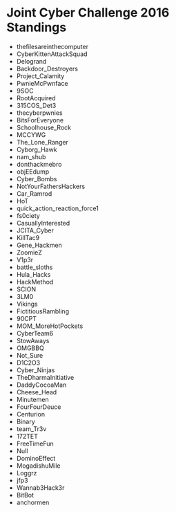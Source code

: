# Joint Cyber Challenge 2016 Standings
* thefilesareinthecomputer
* CyberKittenAttackSquad
* Delogrand
* Backdoor_Destroyers
* Project_Calamity
* PwnieMcPwnface
* 9SOC
* RootAcquired
* 315COS_Det3
* thecyberpwnies
* BitsForEveryone
* Schoolhouse_Rock
* MCCYWG
* The_Lone_Ranger
* Cyborg_Hawk
* nam_shub
* donthackmebro
* objEEdump
* Cyber_Bombs
* NotYourFathersHackers
* Car_Ramrod
* HoT
* quick_action_reaction_force1
* fs0ciety
* CasuallyInterested
* JCITA_Cyber
* KillTac9
* Gene_Hackmen
* ZoomieZ
* V1p3r
* battle_sloths
* Hula_Hacks
* HackMethod
* SCION
* 3LM0
* Vikings
* FictitiousRambling
* 90CPT
* MOM_MoreHotPockets
* CyberTeam6
* StowAways
* OMGBBQ
* Not_Sure
* D1C2O3
* Cyber_Ninjas
* TheDharmaInitiative
* DaddyCocoaMan
* Cheese_Head
* Minutemen
* FourFourDeuce
* Centurion
* Binary
* team_Tr3v
* 172TET
* FreeTimeFun
* Null
* DominoEffect
* MogadishuMile
* Loggrz
* jfp3
* Wannab3Hack3r 
* BitBot
* anchormen
